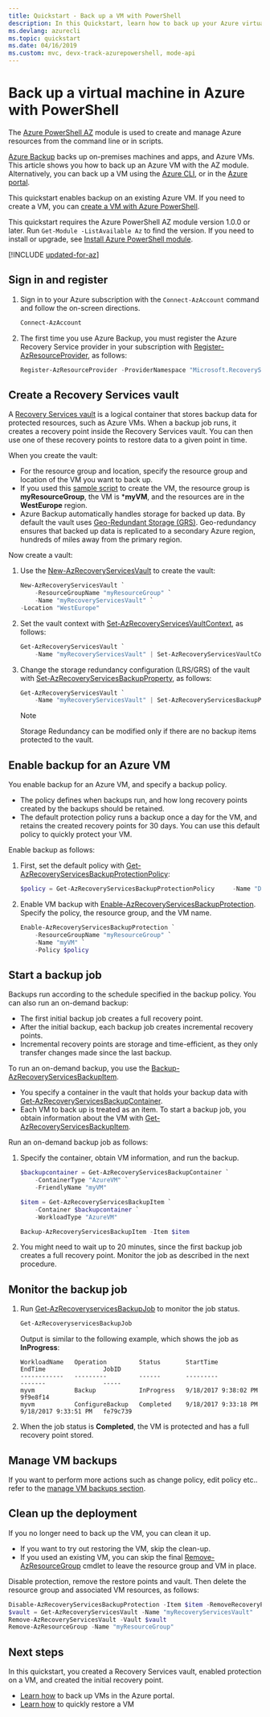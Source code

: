 ```yaml
---
title: Quickstart - Back up a VM with PowerShell
description: In this Quickstart, learn how to back up your Azure virtual machines with the Azure PowerShell module.
ms.devlang: azurecli
ms.topic: quickstart
ms.date: 04/16/2019
ms.custom: mvc, devx-track-azurepowershell, mode-api
---
```


# Back up a virtual machine in Azure with PowerShell

The [Azure PowerShell AZ](/powershell/azure/new-azureps-module-az) module is used to create and manage Azure resources from the command line or in scripts.

[Azure Backup](backup-overview.md) backs up on-premises machines and apps, and Azure VMs. This article shows you how to back up an Azure VM with the AZ module. Alternatively, you can back up a VM using the [Azure CLI](quick-backup-vm-cli.md), or in the [Azure portal](quick-backup-vm-portal.md).

This quickstart enables backup on an existing Azure VM. If you need to create a VM, you can [create a VM with Azure PowerShell](/previous-versions/azure/virtual-machines/scripts/virtual-machines-windows-powershell-sample-create-vm?toc=%2fpowershell%2fmodule%2ftoc.json).

This quickstart requires the Azure PowerShell AZ module version 1.0.0 or later. Run `Get-Module -ListAvailable Az` to find the version. If you need to install or upgrade, see [Install Azure PowerShell module](/powershell/azure/install-az-ps).

[!INCLUDE [updated-for-az](../../includes/updated-for-az.md)]

## Sign in and register

1. Sign in to your Azure subscription with the `Connect-AzAccount` command and follow the on-screen directions.

    ```powershell
    Connect-AzAccount
    ```

2. The first time you use Azure Backup, you must register the Azure Recovery Service provider in your subscription with [Register-AzResourceProvider](/powershell/module/az.Resources/Register-azResourceProvider), as follows:

    ```powershell
    Register-AzResourceProvider -ProviderNamespace "Microsoft.RecoveryServices"
    ```

## Create a Recovery Services vault

A [Recovery Services vault](backup-azure-recovery-services-vault-overview.md) is a logical container that stores backup data for protected resources, such as Azure VMs. When a backup job runs, it creates a recovery point inside the Recovery Services vault. You can then use one of these recovery points to restore data to a given point in time.

When you create the vault:

- For the resource group and location, specify the resource group and location of the VM you want to back up.
- If you used this [sample script](/previous-versions/azure/virtual-machines/scripts/virtual-machines-windows-powershell-sample-create-vm?toc=%2fpowershell%2fmodule%2ftoc.json) to create the VM, the resource group is **myResourceGroup**, the VM is ***myVM**, and the resources are in the **WestEurope** region.
- Azure Backup automatically handles storage for backed up data. By default the vault uses [Geo-Redundant Storage (GRS)](../storage/common/storage-redundancy.md#geo-redundant-storage). Geo-redundancy ensures that backed up data is replicated to a secondary Azure region, hundreds of miles away from the primary region.

Now create a vault:

1. Use the  [New-AzRecoveryServicesVault](/powershell/module/az.recoveryservices/new-azrecoveryservicesvault) to create the vault:

    ```powershell
    New-AzRecoveryServicesVault `
        -ResourceGroupName "myResourceGroup" `
        -Name "myRecoveryServicesVault" `
    -Location "WestEurope"
    ```

2. Set the vault context with [Set-AzRecoveryServicesVaultContext](/powershell/module/az.RecoveryServices/Set-azRecoveryServicesVaultContext), as follows:

    ```powershell
    Get-AzRecoveryServicesVault `
        -Name "myRecoveryServicesVault" | Set-AzRecoveryServicesVaultContext
    ```

3. Change the storage redundancy configuration (LRS/GRS) of the vault with [Set-AzRecoveryServicesBackupProperty](/powershell/module/az.recoveryservices/set-azrecoveryservicesbackupproperty), as follows:

    ```powershell
    Get-AzRecoveryServicesVault `
        -Name "myRecoveryServicesVault" | Set-AzRecoveryServicesBackupProperty -BackupStorageRedundancy LocallyRedundant/GeoRedundant
    ```

    > [!NOTE]
    > Storage Redundancy can be modified only if there are no backup items protected to the vault.

## Enable backup for an Azure VM

You enable backup for an Azure VM, and specify a backup policy.

- The policy defines when backups run, and how long recovery points created by the backups should be retained.
- The default protection policy runs a backup once a day for the VM, and retains the created recovery points for 30 days. You can use this default policy to quickly protect your VM.

Enable backup as follows:

1. First, set the default policy with [Get-AzRecoveryServicesBackupProtectionPolicy](/powershell/module/az.recoveryservices/get-azrecoveryservicesbackupprotectionpolicy):

    ```powershell
    $policy = Get-AzRecoveryServicesBackupProtectionPolicy     -Name "DefaultPolicy"
    ```

2. Enable VM backup with [Enable-AzRecoveryServicesBackupProtection](/powershell/module/az.recoveryservices/enable-azrecoveryservicesbackupprotection). Specify the policy, the resource group, and the VM name.

    ```powershell
    Enable-AzRecoveryServicesBackupProtection `
        -ResourceGroupName "myResourceGroup" `
        -Name "myVM" `
        -Policy $policy
    ```

## Start a backup job

Backups run according to the schedule specified in the backup policy. You can also run an on-demand backup:

- The first initial backup job creates a full recovery point.
- After the initial backup, each backup job creates incremental recovery points.
- Incremental recovery points are storage and time-efficient, as they only transfer changes made since the last backup.

To run an on-demand backup, you use the [Backup-AzRecoveryServicesBackupItem](/powershell/module/az.recoveryservices/get-azrecoveryservicesbackupitem).

- You specify a container in the vault that holds your backup data with [Get-AzRecoveryServicesBackupContainer](/powershell/module/az.recoveryservices/get-azrecoveryservicesbackupcontainer).
- Each VM to back up is treated as an item. To start a backup job, you obtain information about the VM with [Get-AzRecoveryServicesBackupItem](/powershell/module/az.recoveryservices/get-azrecoveryservicesbackupitem).

Run an on-demand backup job as follows:

1. Specify the container, obtain VM information, and run the backup.

    ```powershell
    $backupcontainer = Get-AzRecoveryServicesBackupContainer `
        -ContainerType "AzureVM" `
        -FriendlyName "myVM"

    $item = Get-AzRecoveryServicesBackupItem `
        -Container $backupcontainer `
        -WorkloadType "AzureVM"

    Backup-AzRecoveryServicesBackupItem -Item $item
    ```

2. You might need to wait up to 20 minutes, since the first backup job creates a full recovery point. Monitor the job as described in the next procedure.

## Monitor the backup job

1. Run [Get-AzRecoveryservicesBackupJob](/powershell/module/az.recoveryservices/get-azrecoveryservicesbackupjob) to monitor the job status.

    ```powershell
    Get-AzRecoveryservicesBackupJob
    ```

    Output is similar to the following example, which shows the job as **InProgress**:

    ```output
    WorkloadName   Operation         Status       StartTime              EndTime                JobID
    ------------   ---------         ------       ---------              -------                -----
    myvm           Backup            InProgress   9/18/2017 9:38:02 PM                          9f9e8f14
    myvm           ConfigureBackup   Completed    9/18/2017 9:33:18 PM   9/18/2017 9:33:51 PM   fe79c739
    ```

2. When the job status is **Completed**, the VM is protected and has a full recovery point stored.

## Manage VM backups

If you want to perform more actions such as change policy, edit policy etc.. refer to the [manage VM backups section](backup-azure-vms-automation.md#manage-azure-vm-backups).

## Clean up the deployment

If you no longer need to back up the VM, you can clean it up.

- If you want to try out restoring the VM, skip the clean-up.
- If you used an existing VM, you can skip the final [Remove-AzResourceGroup](/powershell/module/az.resources/remove-azresourcegroup) cmdlet to leave the resource group and VM in place.

Disable protection, remove the restore points and vault. Then delete the resource group and associated VM resources, as follows:

```powershell
Disable-AzRecoveryServicesBackupProtection -Item $item -RemoveRecoveryPoints
$vault = Get-AzRecoveryServicesVault -Name "myRecoveryServicesVault"
Remove-AzRecoveryServicesVault -Vault $vault
Remove-AzResourceGroup -Name "myResourceGroup"
```

## Next steps

In this quickstart, you created a Recovery Services vault, enabled protection on a VM, and created the initial recovery point.

- [Learn how](tutorial-backup-vm-at-scale.md) to back up VMs in the Azure portal.
- [Learn how](tutorial-restore-disk.md) to quickly restore a VM

